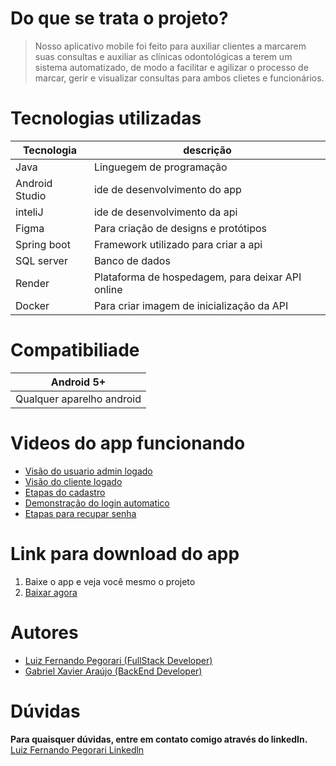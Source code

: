 # Do que se trata o projeto?

> Nosso aplicativo mobile foi feito para auxiliar clientes a marcarem suas consultas e auxiliar as clínicas odontológicas a terem um sistema automatizado, 
de modo a facilitar e agilizar o processo de marcar, gerir e visualizar consultas para ambos clietes e funcionários.

# Tecnologias utilizadas

Tecnologia | descrição
-----------|----------
Java | Linguegem de programação
Android Studio | ide de desenvolvimento do app
inteliJ | ide de desenvolvimento da api
Figma | Para criação de designs e protótipos
Spring boot | Framework utilizado para criar a api
SQL server | Banco de dados
Render | Plataforma de hospedagem, para deixar API online
Docker | Para criar imagem de inicialização da API

# Compatibiliade

Android 5+|
--------|
Qualquer aparelho android|

# Videos do app funcionando

* <a href="https://drive.google.com/file/d/1_b-ImC5_Z0FzI_YhOhkIPpCRNUHH4ryU/view?usp=share_link">Visão do usuario admin logado</a>
* <a href="https://drive.google.com/file/d/1_Yc875rPPabt4-i3PY_6Y-9vra_EVDZW/view?usp=share_link">Visão do cliente logado</a>
* <a href="https://drive.google.com/file/d/1_drqLx4NXI0F27C1rRZD0gXlliF8n8Rk/view?usp=share_link">Etapas do cadastro</a>
* <a href="https://drive.google.com/file/d/1_o4Bc5G6slwCBODmEoZElesvLp5Lj-kn/view?usp=share_link">Demonstração do login automatico</a>
* <a href="https://drive.google.com/file/d/1_lx3uvcErI6as895YnPGWdWorPyk3qbq/view?usp=share_link">Etapas para recupar senha</a>

# Link para download do app
1. Baixe o app e veja você mesmo o projeto
2. <a href="https://drive.google.com/file/d/1rtiflkn0tXZ1iLzkAG7Ret7RzuJM1aiG/view?usp=share_link"> Baixar agora</a>

# Autores

* <a href="https://github.com/luizfernandope">Luiz Fernando Pegorari (FullStack Developer)</a>
* <a href="https://github.com/GabrielPw">Gabriel Xavier Araújo (BackEnd Developer)</a>

# Dúvidas
<b>Para quaisquer dúvidas, entre em contato comigo através do linkedIn.</b>
<br>
<a href="https://www.linkedin.com/in/luiz-fernando-pegorari-78b853225/">Luiz Fernando Pegorari Linkedln</a>
